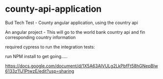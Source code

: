 # county-api-application
Bud Tech Test - County angular application, using the country api

An angular project -  This will go to the world bank country api and fin corresponding country information  

required cypress to run the integration tests:

run NPM install to get going.....

https://docs.google.com/document/d/1X5A63AIVULg2LkPbfFt58hGNepBlw6133z11J1PtwzE/edit?usp=sharing